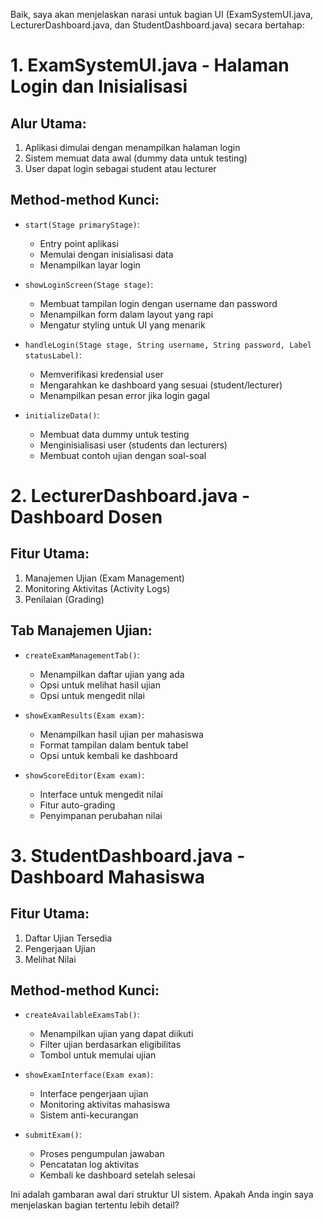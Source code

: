 Baik, saya akan menjelaskan narasi untuk bagian UI (ExamSystemUI.java, LecturerDashboard.java, dan StudentDashboard.java) secara bertahap:

# 1. ExamSystemUI.java - Halaman Login dan Inisialisasi

## Alur Utama:
1. Aplikasi dimulai dengan menampilkan halaman login
2. Sistem memuat data awal (dummy data untuk testing)
3. User dapat login sebagai student atau lecturer

## Method-method Kunci:
- `start(Stage primaryStage)`:
    - Entry point aplikasi
    - Memulai dengan inisialisasi data
    - Menampilkan layar login

- `showLoginScreen(Stage stage)`:
    - Membuat tampilan login dengan username dan password
    - Menampilkan form dalam layout yang rapi
    - Mengatur styling untuk UI yang menarik

- `handleLogin(Stage stage, String username, String password, Label statusLabel)`:
    - Memverifikasi kredensial user
    - Mengarahkan ke dashboard yang sesuai (student/lecturer)
    - Menampilkan pesan error jika login gagal

- `initializeData()`:
    - Membuat data dummy untuk testing
    - Menginisialisasi user (students dan lecturers)
    - Membuat contoh ujian dengan soal-soal

# 2. LecturerDashboard.java - Dashboard Dosen

## Fitur Utama:
1. Manajemen Ujian (Exam Management)
2. Monitoring Aktivitas (Activity Logs)
3. Penilaian (Grading)

## Tab Manajemen Ujian:
- `createExamManagementTab()`:
    - Menampilkan daftar ujian yang ada
    - Opsi untuk melihat hasil ujian
    - Opsi untuk mengedit nilai

- `showExamResults(Exam exam)`:
    - Menampilkan hasil ujian per mahasiswa
    - Format tampilan dalam bentuk tabel
    - Opsi untuk kembali ke dashboard

- `showScoreEditor(Exam exam)`:
    - Interface untuk mengedit nilai
    - Fitur auto-grading
    - Penyimpanan perubahan nilai

# 3. StudentDashboard.java - Dashboard Mahasiswa

## Fitur Utama:
1. Daftar Ujian Tersedia
2. Pengerjaan Ujian
3. Melihat Nilai

## Method-method Kunci:
- `createAvailableExamsTab()`:
    - Menampilkan ujian yang dapat diikuti
    - Filter ujian berdasarkan eligibilitas
    - Tombol untuk memulai ujian

- `showExamInterface(Exam exam)`:
    - Interface pengerjaan ujian
    - Monitoring aktivitas mahasiswa
    - Sistem anti-kecurangan

- `submitExam()`:
    - Proses pengumpulan jawaban
    - Pencatatan log aktivitas
    - Kembali ke dashboard setelah selesai

Ini adalah gambaran awal dari struktur UI sistem. Apakah Anda ingin saya menjelaskan bagian tertentu lebih detail?